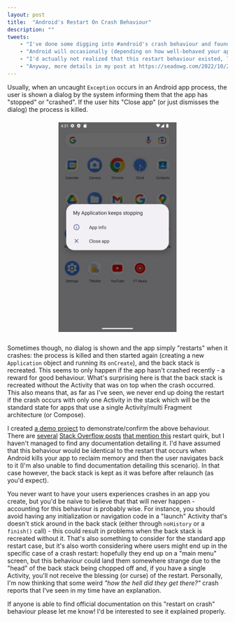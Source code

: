 ```yaml
---
layout: post
title:  "Android's Restart On Crash Behaviour"
description: ""
tweets:
    - "I've done some digging into #android's crash behaviour and found something weird..."
    - "Android will occasionally (depending on how well-behaved your app is) restart your app's process automatically. This is all well and good, but it will restore the back stack WITHOUT THE ACTIVITY THAT WAS ON TOP."
    - "I'd actually not realized that this restart behaviour existed, let alone that you'd end up sending the user to a different place than where they experienced the crash. Perhaps this was all obvious to other people though?"
    - "Anyway, more details in my post at https://seadowg.com/2022/10/24/crash-test.html. If anyone has links to official docs on this I'd to see them."
---
```


Usually, when an uncaught `Exception` occurs in an Android app process, the user is shown a dialog by the system informing them that the app has "stopped" or "crashed". If the user hits "Close app" (or just dismisses the dialog) the process is killed.

<img src="/assets/img/crash.png" style="max-height: 480px; width: auto; margin-left: auto; margin-right: auto; display: block; margin-top: 1.5em; margin-bottom: 2em;"/>

Sometimes though, no dialog is shown and the app simply "restarts" when it crashes: the process is killed and then started again (creating a new `Application` object and running its `onCreate`), and the back stack is recreated. This seems to only happen if the app hasn't crashed recently - a reward for good behaviour. What's surprising here is that the back stack is recreated without the Activity that was on top when the crash occurred. This also means that, as far as I've seen, we never end up doing the restart if the crash occurs with only one Activity in the stack which will be the standard state for apps that use a single Activity/multi Fragment architecture (or Compose).

I created [a demo project](https://github.com/seadowg/crash-test) to demonstrate/confirm the above behaviour. There are [several](https://stackoverflow.com/questions/5651651/prevent-android-from-recreating-activity-stack-after-crash) [Stack Overflow posts](https://stackoverflow.com/questions/5423571/prevent-activity-stack-from-being-restored) [that mention this](https://stackoverflow.com/questions/5651651/prevent-android-from-recreating-activity-stack-after-crash) restart quirk, but I haven't managed to find any documentation detailing it. I'd have assumed that this behaviour would be identical to the restart that occurs when Android kills your app to reclaim memory and then the user navigates back to it (I'm also unable to find documentation detailing this scenario). In that case however, the back stack is kept as it was before after relaunch (as you'd expect).

You never want to have your users experiences crashes in an app you create, but you'd be naive to believe that that will never happen - accounting for this behaviour is probably wise. For instance, you should avoid having any initialization or navigation code in a "launch" Activity that's doesn't stick around in the back stack (either through `noHistory` or a `finish()` call) - this could result in problems when the back stack is recreated without it. That's also something to consider for the standard app restart case, but it's also worth considering where users might end up in the specific case of a crash restart: hopefully they end up on a "main menu" screen, but this behaviour could land them somewhere strange due to the "head" of the back stack being chopped off and, if you have a single Activity, you'll not receive the blessing (or curse) of the restart. Personally, I'm now thinking that some weird *"how the hell did they get there?"* crash reports that I've seen in my time have an explanation.

If anyone is able to find official documentation on this "restart on crash" behaviour please let me know! I'd be interested to see it explained properly.
